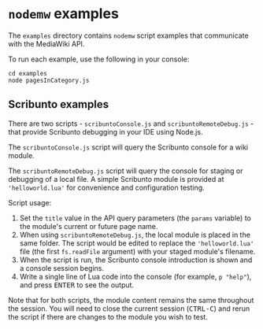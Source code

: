 # `nodemw` examples
The `examples` directory contains `nodemw` script examples that communicate with the MediaWiki API.

To run each example, use the following in your console:
```console
cd examples
node pagesInCategory.js
```

## Scribunto examples
There are two scripts - `scribuntoConsole.js` and `scribuntoRemoteDebug.js` - that provide Scribunto debugging in your IDE using Node.js.

The `scribuntoConsole.js` script will query the Scribunto console for a wiki module.

The `scribuntoRemoteDebug.js` script will query the console for staging or debugging of a local file. A simple Scribunto module is provided at `'helloworld.lua'` for convenience and configuration testing.

Script usage:
1. Set the `title` value in the API query parameters (the `params` variable) to the module's current or future page name.
2. When using `scribuntoRemoteDebug.js`, the local module is placed in the same folder. The script would be edited to replace the `'helloworld.lua'` file (the first `fs.readFile` argument) with your staged module's filename.
3. When the script is run, the Scribunto console introduction is shown and a console session begins.
4. Write a single line of Lua code into the console (for example, `p "help"`), and press <kbd>ENTER</kbd> to see the output.

Note that for both scripts, the module content remains the same throughout the session. You will need to close the current session (<kbd>CTRL-C</kbd>) and rerun the script if there are changes to the module you wish to test.
